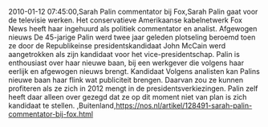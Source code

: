 2010-01-12 07:45:00,Sarah Palin commentator bij Fox,Sarah Palin gaat voor de televisie werken. Het conservatieve Amerikaanse kabelnetwerk Fox News heeft haar ingehuurd als politiek commentator en analist. Afgewogen nieuws De 45-jarige Palin werd twee jaar geleden plotseling beroemd toen ze door de Republikeinse presidentskandidaat John McCain werd aangetrokken als zijn kandidaat voor het vice-presidentschap. Palin is enthousiast over haar nieuwe baan, bij een werkgever die volgens haar eerlijk en afgewogen nieuws brengt. Kandidaat Volgens analisten kan Palins nieuwe baan haar flink wat publiciteit brengen. Daarvan zou ze kunnen profiteren als ze zich in 2012 mengt in de presidentsverkiezingen. Palin zelf heeft daar alleen over gezegd dat ze op dit moment niet van plan is zich kandidaat te stellen. ,Buitenland,https://nos.nl/artikel/128491-sarah-palin-commentator-bij-fox.html